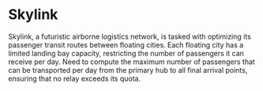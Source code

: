 # Skylink

Skylink, a futuristic airborne logistics network, is tasked with optimizing its passenger transit routes between floating cities.
Each floating city has a limited landing bay capacity, restricting the number of passengers it can receive per day. Need to compute the maximum number 
of passengers that can be transported per day from the primary hub to all final arrival points, ensuring that no relay exceeds its quota.
